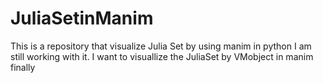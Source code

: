 # JuliaSetinManim
This is a repository that visualize Julia Set by using manim in python
I am still working with it. I want to visuallize the JuliaSet by VMobject in manim finally

